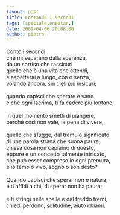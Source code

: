 ```yaml
---
layout: post
title: Contando I Secondi
tags: [speciale,onestar,]
date: 2009-04-06 20:08:00
author: pietro
---
```

Conto i secondi<br/>che mi separano dalla speranza,<br/>da un sorriso che rassicuri<br/>quello che è una vita che attendi,<br/>e aspetterai a lungo, con o senza,<br/>volando ancora, sui cieli più insicuri;<br/><br/>quando capisci che sperare è vano<br/>e che ogni lacrima, ti fa cadere più lontano;<br/><br/>in quel momento smetti di piangere,<br/>perché così non vale, la pena di vivere;<br/><br/>quello che sfugge, dal tremulo significato<br/>di una parola strana che suona paura,<br/>chissà cosa non capiamo di questo,<br/>eppure è un concetto talmente intricato,<br/>che può esser compreso in ogni premura,<br/>e io temo o vivo, sogno o son desto?<br/><br/>Quando capisci che sperar non è natura,<br/>e ti affidi a chi, di sperar non ha paura;<br/><br/>e ti stringi nelle spalle e dal freddo tremi,<br/>chiedi perdono, solitudine, aiuto chiami.
